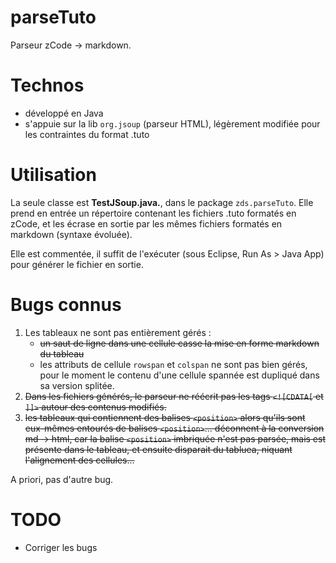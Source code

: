 parseTuto
=========

Parseur zCode -> markdown.


# Technos

- développé en Java
- s'appuie sur la lib `org.jsoup` (parseur HTML), légèrement modifiée pour les contraintes du format .tuto


# Utilisation

La seule classe est **TestJSoup.java.**, dans le package `zds.parseTuto`.
Elle prend en entrée un répertoire contenant les fichiers .tuto formatés en zCode, et les écrase en sortie par les mêmes fichiers formatés en markdown (syntaxe évoluée).

Elle est commentée, il suffit de l'exécuter (sous Eclipse, Run As > Java App) pour générer le fichier en sortie.


# Bugs connus

1. Les tableaux ne sont pas entièrement gérés :
    - <del>un saut de ligne dans une cellule casse la mise en forme markdown du tableau</del>
    - les attributs de cellule `rowspan` et `colspan` ne sont pas bien gérés, pour le moment le contenu d'une cellule spannée est dupliqué dans sa version splitée.
1. <del>Dans les fichiers générés, le parseur ne réécrit pas les tags `<![CDATA[` et `]]>` autour des contenus modifiés.</del>
1. <del>les tableaux qui contiennent des balises `<position>` alors qu'ils sont eux-mêmes entourés de balises `<position>`... déconnent à la conversion md -> html, car la balise `<position>` imbriquée n'est pas parsée, mais est présente dans le tableau, et ensuite disparait du tabluea, niquant l'alignement des cellules...</del>

A priori, pas d'autre bug.


# TODO

- Corriger les bugs
